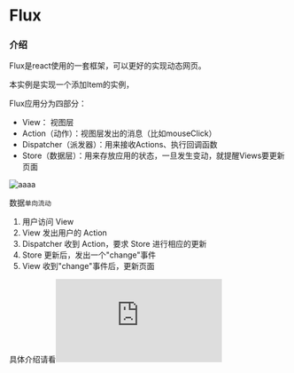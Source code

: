 # Flux

### 介绍

Flux是react使用的一套框架，可以更好的实现动态网页。

本实例是实现一个添加Item的实例，

Flux应用分为四部分：
- View： 视图层
- Action（动作）：视图层发出的消息（比如mouseClick）
- Dispatcher（派发器）：用来接收Actions、执行回调函数
- Store（数据层）：用来存放应用的状态，一旦发生变动，就提醒Views要更新页面


![aaaa](https://res.infoq.com/news/2014/05/facebook-mvc-flux/en/resources/flux-react.png)

数据`单向流动`
1. 用户访问 View
2. View 发出用户的 Action
3. Dispatcher 收到 Action，要求 Store 进行相应的更新
4. Store 更新后，发出一个"change"事件
5. View 收到"change"事件后，更新页面

具体介绍请看![阮一峰老师的教程](http://www.ruanyifeng.com/blog/2016/01/flux.html)
